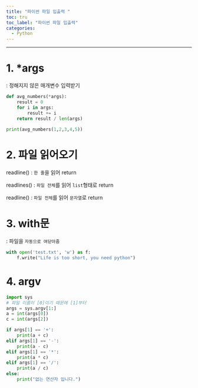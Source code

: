 ```yaml
---
title: "파이썬 파일 입출력 "
toc: tru
toc_label: "파이썬 파일 입출력"
categories:
  - Python
---
```



---

# 1. *args
: 정해지지 않은 매개변수 입력받기

```python
def avg_numbers(*args):
    result = 0
    for i in args:
        result += i
    return result / len(args)
    
print(avg_numbers(1,2,3,4,5))
```

# 2. 파일 읽어오기
readline() : `한 줄`을 읽어 return

readlines() : `파일 전체`를 읽어 `list`형태로 return

readline() : `파일 전체`를 읽어 `문자열`로 return


# 3. with문
: 파일을 `자동으로 여닫아줌`
```python
with open('test.txt', 'w') as f:
    f.write("Life is too short, you need python")
```

# 4. argv

```python
import sys
# 파일 이름이 [0]이기 때문에 [1]부터
args = sys.argv[1:]
a = int(args[0])
c = int(args[2])

if args[1] == '+':
    print(a + c)
elif args[1] == '-':
    print(a - c)
elif args[1] == '*':
    print(a * c)
elif args[1] == '/':
    print(a / c)
else:
    print("없는 연산자 입니다.")
```
